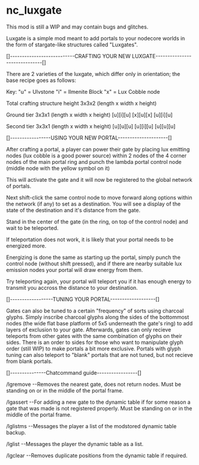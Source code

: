 # nc_luxgate


This mod is still a WIP and may contain bugs and glitches. 



Luxgate is a simple mod meant to add portals to your nodecore worlds in the form of stargate-like structures called "Luxgates".




[]---------------------------CRAFTING YOUR NEW LUXGATE------------------------------[]



There are 2 varieties of the luxgate, which differ only in orientation; the base recipe goes as follows:


Key:
"u" = Ulvstone
"i" = Ilmenite Block
"x" = Lux Cobble node


Total crafting structure height 3x3x2 (length x width x height)

Ground tier 3x3x1 (length x width x height)
[u][i][u]
[x][u][x]
[u][i][u]

Second tier 3x3x1 (length x width x height)
[u][u][u]
[u][i][u]
[u][u][u]







[]-----------------USING YOUR NEW PORTAL---------------------[]


After crafting a portal, a player can power their gate by placing lux emitting nodes (lux cobble is a good power source) within 2 nodes of the 4 corner nodes of the main portal ring and punch the lambda portal control node (middle node with the yellow symbol on it)

This will activate the gate and it will now be registered to the global network of portals.

Next shift-click the same control node to move forward along options within the network (if any) to set as a destination. You will see a display of the state of the destination and it's distance from the gate.

Stand in the center of the gate (in the ring, on top of the control node) and wait to be teleported.

If teleportation does not work, it is likely that your portal needs to be energized more.

Energizing is done the same as starting up the portal, simply punch the control node (without shift pressed), and if there are nearby suitable lux emission nodes your portal will draw energy from them.

Try teleporting again, your portal will teleport you if it has enough energy to transmit you accross the distance to your destination.




[]------------------TUNING YOUR PORTAL-------------------[]



Gates can also be tuned to a certain "frequency" of sorts using charcoal glyphs. Simply inscribe charcoal 
glyphs along the sides of the bottommost nodes (the wide flat base platform of 5x5 underneath the gate's ring) to add layers of exclusion to your gate. Afterwards, gates can only recieve teleports from other gates with the same combination of glyphs on their sides. There is an order to sides for those who want to manipulate glyph order (still WIP) to make portals a bit more exclusive. Portals with glyph tuning can also teleport to "blank" portals that are not tuned, but not recieve from blank portals.




[]---------------Chatcommand guide-----------------[]



/lgremove 
--Removes the nearest gate, does not return nodes. Must be standing on or in the middle of the portal frame.

/lgassert
--For adding a new gate to the dynamic table if for some reason a gate that was made is not registered properly. Must be standing on or in the middle of the portal frame.

/lglistms
--Messages the player a list of the modstored dynamic table backup.

/lglist
--Messages the player the dynamic table as a list.

/lgclear
--Removes duplicate positions from the dynamic table if required.